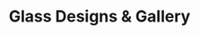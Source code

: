 ---
title: "Glass Designs & Gallery"
url: /bristol/glass-designs-and-gallery/
shop: interior decoration
---